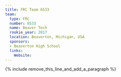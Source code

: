 ```yaml
---
title: FRC Team 6533
team:
  type: FRC
  number: 6533
  name: Beaver Tech
  rookie_year: 2017
  location: Beaverton, Michigan, USA
  sponsors:
  - Beaverton High School
  links:
    Website:
---
```


{% include remove_this_line_and_add_a_paragraph %}